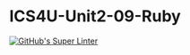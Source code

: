 # ICS4U-Unit2-09-Ruby
[![GitHub's Super Linter](https://github.com/cameron-teed/ICS4U-Unit2-09-Java/workflows/GitHub's%20Super%20Linter/badge.svg)](https://github.com/cameron-teed/ICS4U-Unit2-09-Java/actions)
